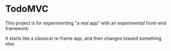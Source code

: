 # TodoMVC

This project is for experimenting "a real app" with an experimental front-end framework.

It starts like a classical re-frame app, and then changes toward something else.
